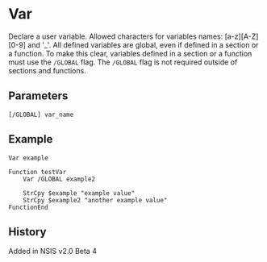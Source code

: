 # Var

Declare a user variable. Allowed characters for variables names: [a-z][A-Z][0-9] and '_'. All defined variables are global, even if defined in a section or a function. To make this clear, variables defined in a section or a function must use the `/GLOBAL` flag. The `/GLOBAL` flag is not required outside of sections and functions.

## Parameters

    [/GLOBAL] var_name

## Example

    Var example
 
    Function testVar
        Var /GLOBAL example2

        StrCpy $example "example value"
        StrCpy $example2 "another example value"
    FunctionEnd

## History

Added in NSIS v2.0 Beta 4
